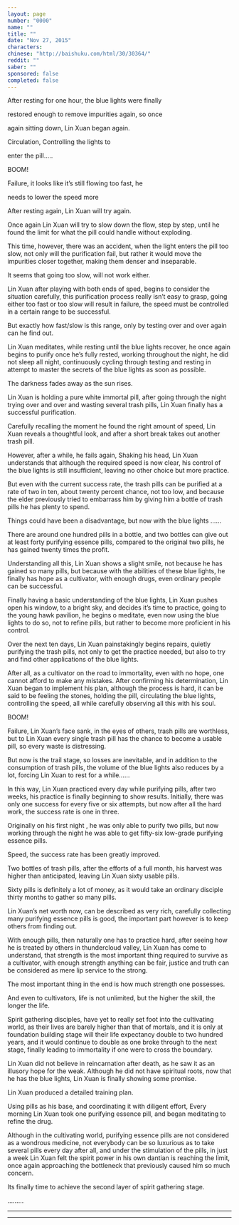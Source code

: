 ```yaml
---
layout: page
number: "0000"
name: ""
title: ""
date: "Nov 27, 2015"
characters:
chinese: "http://baishuku.com/html/30/30364/"
reddit: ""
saber: ""
sponsored: false
completed: false
---
```


After resting for one hour, the blue lights were finally

restored enough to remove impurities again, so once

again sitting down, Lin Xuan began again.

Circulation, Controlling the lights to

enter the pill…..

BOOM!

Failure, it looks like it’s still flowing too fast, he

needs to lower the speed more

After resting again, Lin Xuan will try again.

Once again Lin Xuan will try to slow down the flow, step by step, until he found the limit for what the pill could handle without exploding.

This time, however, there was an accident, when the light enters the pill too slow, not only will the purification fail, but rather it would move the impurities closer together, making them denser and inseparable.

It seems that going too slow, will not work either.

Lin Xuan after playing with both ends of sped, begins to consider the situation carefully, this purification process really isn’t easy to grasp, going either too fast or too slow will result in failure, the speed must be controlled in a certain range to be successful.

But exactly how fast/slow is this range, only by testing over and over again can he find out.

Lin Xuan meditates, while resting until the blue lights recover, he once again begins to purify once he’s fully rested, working throughout the night, he did not sleep all night, continuously cycling through testing and resting in attempt to master the secrets of the blue lights as soon as possible.

The darkness fades away as the sun rises.

Lin Xuan is holding a pure white immortal pill, after going through the night trying over and over and wasting several trash pills, Lin Xuan finally has a successful purification.

Carefully recalling the moment he found the right amount of speed, Lin Xuan reveals a thoughtful look, and after a short break takes out another trash pill.

However, after a while, he fails again, Shaking his head, Lin Xuan understands that although the required speed is now clear, his control of the blue lights is still insufficient, leaving no other choice but more practice.

But even with the current success rate, the trash pills can be purified at a rate of two in ten, about twenty percent chance, not too low, and because the elder previously tried to embarrass him by giving him a bottle of trash pills he has plenty to spend.

Things could have been a disadvantage, but now with the blue lights ……

There are around one hundred pills in a bottle, and two bottles can give out at least forty purifying essence pills, compared to the original two pills, he has gained twenty times the profit.

Understanding all this, Lin Xuan shows a slight smile, not because he has gained so many pills, but because with the abilities of these blue lights, he finally has hope as a cultivator, with enough drugs, even ordinary people can be successful.

Finally having a basic understanding of the blue lights, Lin Xuan pushes open his window, to a bright sky, and decides it’s time to practice, going to the young hawk pavilion, he begins o meditate, even now using the blue lights to do so, not to refine pills, but rather to become more proficient in his control.

Over the next ten days, Lin Xuan painstakingly begins repairs, quietly purifying the trash pills, not only to get the practice needed, but also to try and find other applications of the blue lights.

After all, as a cultivator on the road to immortality, even with no hope, one cannot afford to make any mistakes. After confirming his determination, Lin Xuan began to implement his plan, although the process is hard, it can be said to be feeling the stones, holding the pill, circulating the blue lights, controlling the speed, all while carefully observing all this with his soul.

BOOM!

Failure, Lin Xuan’s face sank, in the eyes of others, trash pills are worthless, but to Lin Xuan every single trash pill has the chance to become a usable pill, so every waste is distressing.

But now is the trail stage, so losses are inevitable, and in addition to the consumption of trash pills, the volume of the blue lights also reduces by a lot, forcing Lin Xuan to rest for a while……

In this way, Lin Xuan practiced every day while purifying pills, after two weeks,  his practice is finally beginning to show results. Initially, there was only one success for every five or six attempts, but now after all the hard work, the success rate is one in three.

Originally on his first night , he was only able to purify two pills, but now working through the night he was able to get fifty-six low-grade purifying essence pills.

Speed, the success rate has been greatly improved.

Two bottles of trash pills, after the efforts of a full month, his harvest was higher than anticipated, leaving Lin Xuan sixty usable pills.

Sixty pills is definitely a lot of money, as it would take an ordinary disciple thirty months to gather so many pills.

Lin Xuan’s net worth now, can be described as very rich, carefully collecting many purifying essence pills is good, the important part however is to keep others from finding out.

With enough pills, then naturally one has to practice hard, after seeing how he is treated by others in thundercloud valley, Lin Xuan has come to understand, that strength is the most important thing required to survive as a cultivator, with enough strength anything can be fair, justice and truth can be considered as mere lip service to the strong.

The most important thing in the end is how much strength one possesses.

And even to cultivators, life is not unlimited, but the higher the skill, the longer the life.

Spirit gathering disciples, have yet to really set foot into the cultivating world, as their lives are barely higher than that of mortals, and it is only at foundation building stage will their life expectancy double to two hundred years, and it would continue to double as one broke through to the next stage, finally leading to immortality if one were to cross the boundary.

Lin Xuan did not believe in reincarnation after death, as he saw it as an illusory hope for the weak. Although he did not have spiritual roots, now that he has the blue lights, Lin Xuan is finally showing some promise.

Lin Xuan produced a detailed training plan.

Using pills as his base, and coordinating it with diligent effort, Every morning Lin Xuan took one purifying essence pill, and began meditating to refine the drug.

Although in the cultivating world, purifying essence pills are not considered as a wondrous medicine, not everybody can be so luxurious as to take several pills every day after all, and under the stimulation of the pills, in just a week Lin Xuan felt the spirit power in his own dantian is reaching the limit, once again approaching the bottleneck that previously caused him so much concern.

Its finally time to achieve the second layer of spirit gathering stage.

………

- - -
- - -

[^1]:
